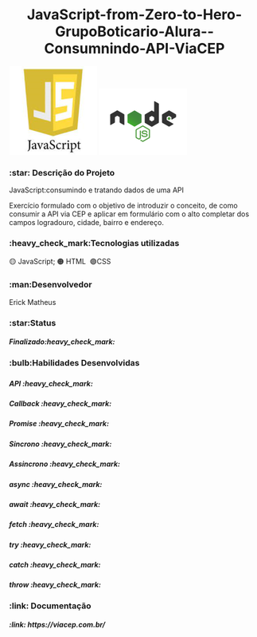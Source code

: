 <h1 align="center"> JavaScript-from-Zero-to-Hero-GrupoBoticario-Alura--Consumnindo-API-ViaCEP</h1>

![logo JavaScript](https://github.com/Erickmts10/JavaScript-from-Zero-to-Hero-GB-Alura-parte-3/blob/main/Logo/Logo.png)
![logo JavaScript](https://github.com/Erickmts10/JavaScript-from-Zero-to-Hero-GB-Alura-parte-3/blob/main/Logo/nodejs-2-logo.png)

<h3>:star: Descrição do Projeto</h3>
 
JavaScript:consumindo e tratando dados de uma API

Exercício formulado com o objetivo de introduzir o conceito, de como consumir a API via CEP e aplicar em formulário com o alto completar dos campos logradouro, cidade, bairro e endereço.

<h3>:heavy_check_mark:Tecnologias utilizadas</h3>

:yellow_circle: JavaScript;
:orange_circle: HTML&nbsp;
:purple_circle:CSS

<h3>:man:Desenvolvedor</h3>
<p>Erick Matheus</p>

<h3>:star:Status</h3>
<h5>Finalizado:heavy_check_mark:</h5>

<h3>:bulb:Habilidades Desenvolvidas<h3>
<h5> API :heavy_check_mark:</h5>
<h5> Callback :heavy_check_mark:</h5>
<h5> Promise :heavy_check_mark:</h5>
<h5> Sincrono :heavy_check_mark:</h5>
<h5> Assincrono :heavy_check_mark:</h5>
<h5> async :heavy_check_mark:</h5>
<h5> await :heavy_check_mark:</h5>
<h5> fetch :heavy_check_mark:</h5>
<h5> try :heavy_check_mark:</h5>
<h5> catch :heavy_check_mark:</h5>
<h5> throw :heavy_check_mark:</h5>

<h3>:link: Documentação</h3>
<h5>:link: https://viacep.com.br/ </h5>

